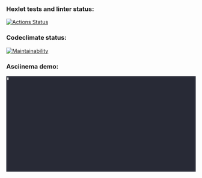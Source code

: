 ### Hexlet tests and linter status:
[![Actions Status](https://github.com/Artur-Sg/frontend-project-44/actions/workflows/hexlet-check.yml/badge.svg)](https://github.com/Artur-Sg/frontend-project-44/actions) 

### Codeclimate status:
[![Maintainability](https://api.codeclimate.com/v1/badges/c5c37f47694d7743257b/maintainability)](https://codeclimate.com/github/Artur-Sg/frontend-project-44/maintainability)

### Asciinema demo:
![Demo](./assets/demo.gif)

